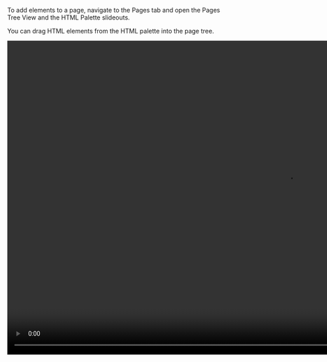 To add elements to a page, navigate to the Pages tab and open the Pages Tree View and the HTML Palette slideouts.

You can drag HTML elements from the HTML palette into the page tree.

<video width="1280" height="720" controls="" autoplay=""><source src="/video/007_add_element_to_page.m4v" type="video/mp4"/></video>
